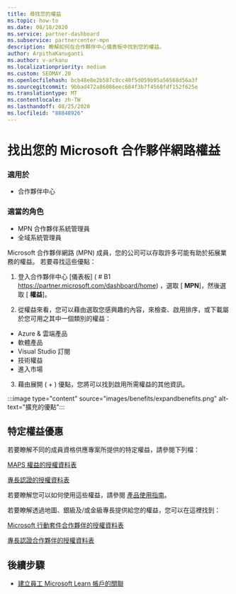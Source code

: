 ```yaml
---
title: 尋找您的權益
ms.topic: how-to
ms.date: 08/18/2020
ms.service: partner-dashboard
ms.subservice: partnercenter-mpn
description: 瞭解如何在合作夥伴中心儀表板中找到您的權益。
author: ArpithaKanuganti
ms.author: v-arkanu
ms.localizationpriority: medium
ms.custom: SEOMAY.20
ms.openlocfilehash: bcb48e8e2b587c0cc40f5d059b95a56568d56a3f
ms.sourcegitcommit: 9bbad472a86086eec684f3b7f4568fdf152f625e
ms.translationtype: MT
ms.contentlocale: zh-TW
ms.lasthandoff: 08/25/2020
ms.locfileid: "88848926"
---
```

# <a name="locate-your-microsoft-partner-network-benefits"></a>找出您的 Microsoft 合作夥伴網路權益 

### <a name="applies-to"></a>適用於

- 合作夥伴中心

### <a name="appropriate-roles"></a>適當的角色

- MPN 合作夥伴系統管理員
- 全域系統管理員

Microsoft 合作夥伴網路 (MPN) 成員，您的公司可以存取許多可能有助於拓展業務的權益。 若要尋找這些優點：

1. 登入合作夥伴中心 [儀表板] ( # B1 https://partner.microsoft.com/dashboard/home) ，選取 [ **MPN**]，然後選取 [ **權益**]。

2. 從權益來看，您可以藉由選取您感興趣的內容，來檢查、啟用排序，或下載屬於您可用之其中一個類別的權益：

- Azure & 雲端產品
- 軟體產品
- Visual Studio 訂閱
- 技術權益
- 進入市場 

3. 藉由展開 ( + ) 優點，您將可以找到啟用所需權益的其他資訊。

:::image type="content" source="images/benefits/expandbenefits.png" alt-text="擴充的優點":::

## <a name="specific-benefit-offers"></a>特定權益優惠

若要瞭解不同的成員資格供應專案所提供的特定權益，請參閱下列檔：

[MAPS 權益的授權資料表](https://assetsprod.microsoft.com/mpn/MPN-MAPS-Software-IUR-License-Table.xlsx)

[專長認證的授權資料表](https://assetsprod.microsoft.com/mpn/mpn-maps-software-iur-competency-license-table.docx)

若要瞭解您可以如何使用這些權益，請參閱 [產品使用指南](https://assets.microsoft.com/MPN-MAPS-Product-Usage-Guide.pdf)。

若要瞭解透過地圖、銀級及/或金級專長提供給您的權益，您可以在這裡找到：

[Microsoft 行動套件合作夥伴的授權資料表](https://assetsprod.microsoft.com/mpn/MPN-MAPS-Software-IUR-License-Table.xlsx)

[專長認證合作夥伴的授權資料表](https://assetsprod.microsoft.com/mpn-maps-software-iur-competency-license-table.docx)

## <a name="next-steps"></a>後續步驟

- [建立員工 Microsoft Learn 帳戶的關聯](ms-learn-associate.md)